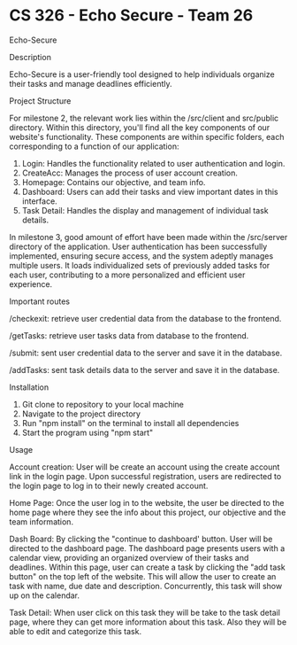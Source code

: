 # CS 326 - Echo Secure - Team 26

Echo-Secure


Description

Echo-Secure is a user-friendly tool designed to help individuals organize their tasks and manage deadlines efficiently.

Project Structure

For milestone 2, the relevant work lies within the /src/client and src/public directory. Within this directory, you'll find all the key components of our website's functionality. These components are within specific folders, each corresponding to a function of our application:

1. Login: Handles the functionality related to user authentication and login.
2. CreateAcc: Manages the process of user account creation.
3. Homepage: Contains our objective, and team info.
4. Dashboard: Users can add their tasks and view important dates in this interface.
5. Task Detail: Handles the display and management of individual task details.

In milestone 3, good amount of effort have been made within the /src/server directory of the application. User authentication has been successfully implemented, ensuring secure access, and the system adeptly manages multiple users. It loads individualized sets of previously added tasks for each user, contributing to a more personalized and efficient user experience.

Important routes

/checkexit: retrieve user credential data from the database to the frontend.

/getTasks: retrieve user tasks data from database to the frontend.

/submit: sent user credential data to the server and save it in the database.

/addTasks: sent task details data to the server and save it in the database.

Installation
1. Git clone to repository to your local machine
2. Navigate to the project directory
3. Run "npm install" on the terminal to install all dependencies
4. Start the program using "npm start"

Usage

Account creation: User will be create an account using the create account link in the login page. Upon successful registration, users are redirected to the login page to log in to their newly created account. 

Home Page: Once the user log in to the website, the user be directed to the home page where they see the info about this project, our objective and the team information. 


Dash Board: By clicking the "continue to dashboard' button. User will be directed to the dashboard page. The dashboard page presents users with a calendar view, providing an organized overview of their tasks and deadlines. Within this page, user can create a task by clicking the "add task button" on the top left of the website. This will allow the user to create an task with name, due date and description. Concurrently, this task will show up on the calendar. 

Task Detail: When user click on this task they will be take to the task detail page, where they can get more information about this task. Also they will be able to edit and categorize this task. 




